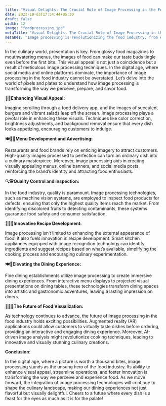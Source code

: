 ```yaml
---
title: "Visual Delights: The Crucial Role of Image Processing in the Food Industry"
date: 2023-10-03T17:54:44+05:30
draft: false
width: 12
image: "foodprocessing.jpg"
metaTitle: "Visual Delights: The Crucial Role of Image Processing in the Food Industry | Open CV Courses"
metaDes: "Image processing is revolutionizing the food industry, from enhancing visual appeal to streamlining operations and fostering innovation. Discover how this technology is transforming the way we perceive and experience food. food | image processing | open CV | python "
---
```


In the culinary world, presentation is key. From glossy food magazines to mouthwatering menus, the images of food can make our taste buds tingle even before the first bite. This visual appeal is not just a coincidence but a result of meticulous image processing techniques. In the digital age, where social media and online platforms dominate, the importance of image processing in the food industry cannot be overstated. <!--more--> Let’s delve into the world of pixels and plates to understand how image processing is transforming the way we perceive, prepare, and savor food. 

🍔🥗**Enhancing Visual Appeal:** 

Imagine scrolling through a food delivery app, and the images of succulent burgers and vibrant salads leap off the screen. Image processing plays a pivotal role in enhancing these visuals. Techniques like color correction, brightness adjustments, and background removal ensure that every dish looks appetizing, encouraging customers to indulge.

🍽️🧑‍🍳**Menu Development and Advertising:** 

Restaurants and food brands rely on enticing imagery to attract customers. High-quality images processed to perfection can turn an ordinary dish into a culinary masterpiece. Moreover, image processing aids in creating visually appealing menus, online banners, and social media posts, reinforcing the brand’s identity and attracting food enthusiasts.

🔍🕵️**Quality Control and Inspection:** 

In the food industry, quality is paramount. Image processing technologies, such as machine vision systems, are employed to inspect food products for defects, ensuring that only the highest quality items reach the market. From identifying discolored fruits to detecting contaminants, these systems guarantee food safety and consumer satisfaction.

🧑‍🍳✨**Innovative Recipe Development:** 

Image processing isn’t limited to enhancing the external appearance of food; it also fuels innovation in recipe development. Smart kitchen appliances equipped with image recognition technology can identify ingredients and suggest recipes based on what’s available, simplifying the cooking process and encouraging culinary experimentation.

🍽️🥂**Elevating the Dining Experience:** 

Fine dining establishments utilize image processing to create immersive dining experiences. From interactive menu displays to projected visual presentations on dining tables, these technologies transform dining spaces into artistic and gastronomic adventures, leaving a lasting impression on diners.

👨‍🍳🔮**The Future of Food Visualization:** 

As technology continues to advance, the future of image processing in the food industry holds exciting possibilities. Augmented reality (AR) applications could allow customers to virtually taste dishes before ordering, providing an interactive and engaging dining experience. Moreover, AI-driven image analysis might revolutionize cooking techniques, leading to innovative and visually stunning culinary creations.

**Conclusion:**

In the digital age, where a picture is worth a thousand bites, image processing stands as the unsung hero of the food industry. Its ability to enhance visual appeal, streamline operations, and foster innovation is transforming the way we perceive and experience food. As we move forward, the integration of image processing technologies will continue to shape the culinary landscape, making our dining experiences not just flavorful but visually delightful. Cheers to a future where every dish is a feast for the eyes as much as it is for the palate!
